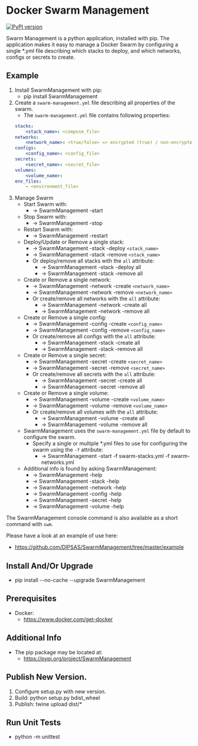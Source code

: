 # Docker Swarm Management

[![PyPI version](https://badge.fury.io/py/SwarmManagement.svg)](https://badge.fury.io/py/SwarmManagement)

Swarm Management is a python application, installed with pip.
The application makes it easy to manage a Docker Swarm by configuring a single *.yml file describing which stacks to deploy, and which networks, configs or secrets to create.

## Example
1. Install SwarmManagement with pip:
    - pip install SwarmManagement
2. Create a `swarm-management.yml` file describing all properties of the swarm.
    - The `swarm-management.yml` file contains following properties:
    ```yaml
    stacks:
        <stack_name>: <compose_file>
    networks:
        <network_name>: <true/false> => encrypted (true) / non-encrypted (false)
    configs:
        <config_name>: <config_file>
    secrets:
        <secret_name>: <secret_file>
    volumes:
        <volume_name>:
    env_files:
        - <environment_file>
    ```
3. Manage Swarm
    - Start Swarm with:
        - -> SwarmManagement -start
    - Stop Swarm with:
        - -> SwarmManagement -stop
    - Restart Swarm with:
        - -> SwarmManagement -restart
    - Deploy/Update or Remove a single stack:
        - -> SwarmManagement -stack -deploy `<stack_name>`
        - -> SwarmManagement -stack -remove `<stack_name>`
        - Or deploy/remove all stacks with the `all` attribute:
            - -> SwarmManagement -stack -deploy all
            - -> SwarmManagement -stack -remove all
    - Create or Remove a single network:
        - -> SwarmManagement -network -create `<network_name>`
        - -> SwarmManagement -network -remove `<network_name>`
        - Or create/remove all networks with the `all` attribute:
            - -> SwarmManagement -network -create all
            - -> SwarmManagement -network -remove all
    - Create or Remove a single config:
        - -> SwarmManagement -config -create `<config_name>`
        - -> SwarmManagement -config -remove `<config_name>`
        - Or create/remove all configs with the `all` attribute:
            - -> SwarmManagement -stack -create all
            - -> SwarmManagement -stack -remove all
    - Create or Remove a single secret:
        - -> SwarmManagement -secret -create `<secret_name>`
        - -> SwarmManagement -secret -remove `<secret_name>`
        - Or create/remove all secrets with the `all` attribute:
            - -> SwarmManagement -secret -create all
            - -> SwarmManagement -secret -remove all
    - Create or Remove a single volume:
        - -> SwarmManagement -volume -create `<volume_name>`
        - -> SwarmManagement -volume -remove `<volume_name>`
        - Or create/remove all volumes with the `all` attribute:
            - -> SwarmManagement -volume -create all
            - -> SwarmManagement -volume -remove all
    - SwarmManagement uses the `swarm-management.yml` file by default to configure the swarm.
        - Specify a single or multiple *.yml files to use for configuring the swarm using the `-f` attribute:
            - -> SwarmManagement -start -f swarm-stacks.yml -f swarm-networks.yml
    - Additional info is found by asking SwarmManagement:
        - -> SwarmManagement -help
        - -> SwarmManagement -stack -help
        - -> SwarmManagement -network -help
        - -> SwarmManagement -config -help
        - -> SwarmManagement -secret -help
        - -> SwarmManagement -volume -help

The SwarmManagement console command is also available as a short command with `swm`.

Please have a look at an example of use here:
- https://github.com/DIPSAS/SwarmManagement/tree/master/example

## Install And/Or Upgrade
- pip install --no-cache --upgrade SwarmManagement

## Prerequisites
- Docker:
    - https://www.docker.com/get-docker

## Additional Info
- The pip package may be located at:
    - https://pypi.org/project/SwarmManagement

## Publish New Version.
1. Configure setup.py with new version.
2. Build: python setup.py bdist_wheel
3. Publish: twine upload dist/*

## Run Unit Tests
- python -m unittest